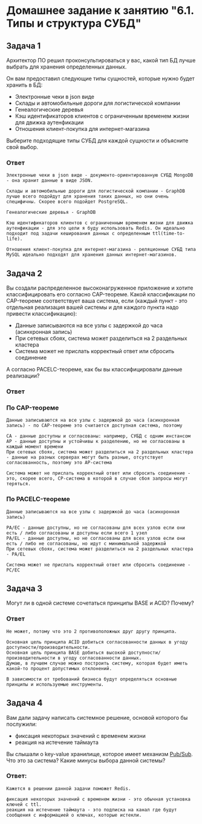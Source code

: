 # Домашнее задание к занятию "6.1. Типы и структура СУБД"

## Задача 1

Архитектор ПО решил проконсультироваться у вас, какой тип БД 
лучше выбрать для хранения определенных данных.

Он вам предоставил следующие типы сущностей, которые нужно будет хранить в БД:

- Электронные чеки в json виде
- Склады и автомобильные дороги для логистической компании
- Генеалогические деревья
- Кэш идентификаторов клиентов с ограниченным временем жизни для движка аутенфикации
- Отношения клиент-покупка для интернет-магазина

Выберите подходящие типы СУБД для каждой сущности и объясните свой выбор.

### Ответ

```
Электронные чеки в json виде - документо-ориентированную СУБД MongoDB - она хранит данные в виде JSON.

Склады и автомобильные дороги для логистической компании - GraphDB лучше всего подойдут для хранения таких данных, но они очень специфичны. Скорее всего подойдет PostgreSQL.

Генеалогические деревья - GraphDB

Кэш идентификаторов клиентов с ограниченным временем жизни для движка аутенфикации - для это цели я буду использовать Redis. Он идеально подходит под задачи кеширования данных с определенным ttl(time-to-life).

Отношения клиент-покупка для интернет-магазина - реляционные СУБД типа MySQL идеально подходят для хранения данных интернет-магазинов.
```

## Задача 2

Вы создали распределенное высоконагруженное приложение и хотите классифицировать его согласно 
CAP-теореме. Какой классификации по CAP-теореме соответствует ваша система, если 
(каждый пункт - это отдельная реализация вашей системы и для каждого пункта надо привести классификацию):

- Данные записываются на все узлы с задержкой до часа (асинхронная запись)
- При сетевых сбоях, система может разделиться на 2 раздельных кластера
- Система может не прислать корректный ответ или сбросить соединение

А согласно PACELC-теореме, как бы вы классифицировали данные реализации?

### Ответ

### По CAP-теореме
```
Данные записываются на все узлы с задержкой до часа (асинхронная запись) - по CAP-теореме это считается доступная система, поэтому

CA - данные доступны и согласованы: например, СУБД с одним инстансом
AP - данные доступны и устойчивы к разделению, но не согласованы в каждый момент времени
При сетевых сбоях, система может разделиться на 2 раздельных кластера - данные на разных серверах могут быть разные, отсутствует согласованность, поэтому это AP-система

Система может не прислать корректный ответ или сбросить соединение - это, скорее всего, CP-система в которой в случае сбоя запросы могут теряться.
```

### По PACELC-теореме
```
Данные записываются на все узлы с задержкой до часа (асинхронная запись)

PA/EC - данные доступны, но не согласованы для всех узлов если они есть / либо согласованы и доступны если всего 1 узел
PA/EL - данные доступны, но не согласованы для всех узлов если они есть / либо не согласованы, но идут с минимальной задержкой
При сетевых сбоях, система может разделиться на 2 раздельных кластера - PA/EL

Система может не прислать корректный ответ или сбросить соединение - PC/EC
```

## Задача 3

Могут ли в одной системе сочетаться принципы BASE и ACID? Почему?

### Ответ

```
Не может, потому что это 2 противоположных друг другу принципа.

Основная цель принципа ACID добиться согласованности данных в угоду доступности/производительности.
Основная цель принципа BASE добиться высокой доступности/производительности в угоду согласованности данных.
Думаю, в лучшем случае можно построить систему, которая будет иметь какой-то процент допустимых отклонений.

В зависимости от требований бизнеса будут определяться основные принципы и используемые инструменты.
```

## Задача 4

Вам дали задачу написать системное решение, основой которого бы послужили:

- фиксация некоторых значений с временем жизни
- реакция на истечение таймаута

Вы слышали о key-value хранилище, которое имеет механизм [Pub/Sub](https://habr.com/ru/post/278237/). 
Что это за система? Какие минусы выбора данной системы?

### Ответ:

```
Кажется в решении данной задачи поможет Redis.

фиксация некоторых значений с временем жизни - это обычная установка ключей с ttl.
реакция на истечение таймаута - это подписка на канал где будут сообщения с информацией о ключах, которые истекли.
```